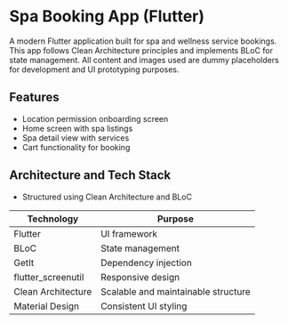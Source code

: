 # Spa Booking App (Flutter)

A modern Flutter application built for spa and wellness service bookings. This app follows Clean Architecture principles and implements BLoC for state management. All content and images used are dummy placeholders for development and UI prototyping purposes.

## Features

- Location permission onboarding screen
- Home screen with spa listings
- Spa detail view with services
- Cart functionality for booking


## Architecture and Tech Stack

- Structured using Clean Architecture and BLoC

Technology | Purpose
-----------|---------
Flutter | UI framework
BLoC | State management
GetIt | Dependency injection
flutter_screenutil | Responsive design
Clean Architecture | Scalable and maintainable structure
Material Design | Consistent UI styling

